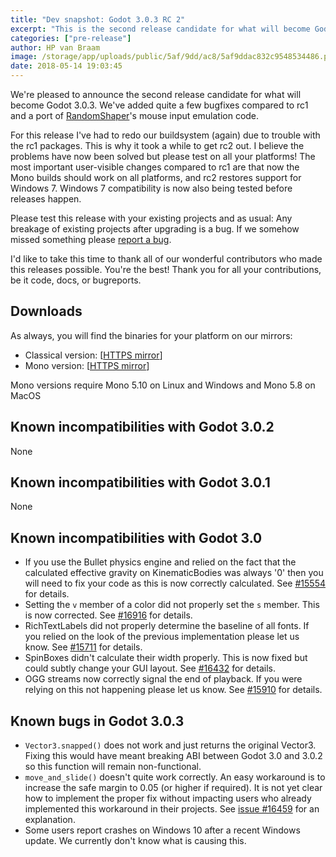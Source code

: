 ```yaml
---
title: "Dev snapshot: Godot 3.0.3 RC 2"
excerpt: "This is the second release candidate for what will become Godot 3.0.3. In this release we overhauled the new buildsystem (again) and fixed quite a few bugs. Please go forth and test!"
categories: ["pre-release"]
author: HP van Braam
image: /storage/app/uploads/public/5af/9dd/ac8/5af9ddac832c9548534486.png
date: 2018-05-14 19:03:45
---
```


We're pleased to announce the second release candidate for what will become Godot 3.0.3. We've added quite a few bugfixes compared to rc1 and a port of [RandomShaper](https://github.com/RandomShaper)'s mouse input emulation code.

For this release I've had to redo our buildsystem (again) due to trouble with the rc1 packages. This is why it took a while to get rc2 out. I believe the problems have now been solved but please test on all your platforms! The most important user-visible changes compared to rc1 are that now the Mono builds should work on all platforms, and rc2 restores support for Windows 7. Windows 7 compatibility is now also being tested before releases happen.

Please test this release with your existing projects and as usual: Any breakage of existing projects after upgrading is a bug. If we somehow missed something please [report a bug](https://github.com/godotengine/godot/issues/new).

I'd like to take this time to thank all of our wonderful contributors who made this releases possible. You're the best! Thank you for all your contributions, be it code, docs, or bugreports.

## Downloads

As always, you will find the binaries for your platform on our mirrors:

- Classical version: [[HTTPS mirror](https://github.com/godotengine/godot-builds/releases/3.0.3-rc2)]
- Mono version: [[HTTPS mirror](https://github.com/godotengine/godot-builds/releases/3.0.3-rc2)]

Mono versions require Mono 5.10 on Linux and Windows and Mono 5.8 on MacOS

## Known incompatibilities with Godot 3.0.2

None

## Known incompatibilities with Godot 3.0.1

None

## Known incompatibilities with Godot 3.0

* If you use the Bullet physics engine and relied on the fact that the calculated effective gravity on KinematicBodies was always '0' then you will need to fix your code as this is now correctly calculated. See [#15554](https://github.com/godotengine/godot/issues/15554) for details.
* Setting the `v` member of a color did not properly set the `s` member. This is now corrected. See [#16916](https://github.com/godotengine/godot/pull/16916) for details.
* RichTextLabels did not properly determine the baseline of all fonts. If you relied on the look of the previous implementation please let us know. See [#15711](https://github.com/godotengine/godot/pull/15711) for details.
* SpinBoxes didn't calculate their width properly. This is now fixed but could subtly change your GUI layout. See [#16432](https://github.com/godotengine/godot/pull/16432) for details.
* OGG streams now correctly signal the end of playback. If you were relying on this not happening please let us know. See [#15910](https://github.com/godotengine/godot/pull/15910) for details.

## <a id="known-bugs"></a> Known bugs in Godot 3.0.3

* `Vector3.snapped()` does not work and just returns the original Vector3. Fixing this would have meant breaking ABI between Godot 3.0 and 3.0.2 so this function will remain non-functional.
* `move_and_slide()` doesn't quite work correctly. An easy workaround is to increase the safe margin to 0.05 (or higher if required). It is not yet clear how to implement the proper fix without impacting users who already implemented this workaround in their projects. See [issue #16459](https://github.com/godotengine/godot/issues/16459) for an explanation.
* Some users report crashes on Windows 10 after a recent Windows update. We currently don't know what is causing this.
